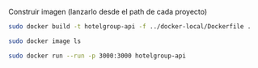 
Construir imagen (lanzarlo desde el path de cada proyecto)
```sh
sudo docker build -t hotelgroup-api -f ../docker-local/Dockerfile .
```

```sh
sudo docker image ls
```

```sh
sudo docker run --run -p 3000:3000 hotelgroup-api
```